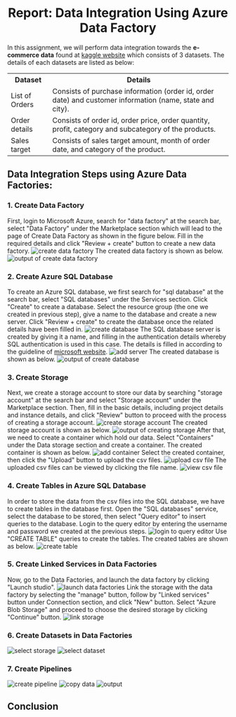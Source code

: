 <h1 align="center">Report: Data Integration Using Azure Data Factory</h1>

In this assignment, we will perform data integration towards the <b>e-commerce data</b> found at <a href="https://www.kaggle.com/datasets/benroshan/ecommerce-data?resource=download&select=List+of+Orders.csv">kaggle website</a> which consists of 3 datasets. The details of each datasets are listed as below:
<table>
  <tr>
    <th>Dataset</th>
    <th>Details</th>
  </tr>  
  <tr>
    <td>List of Orders</td>
    <td>Consists of purchase information (order id, order date) and customer information (name, state and city). </td>
  </tr>
  <tr>
    <td>Order details</td>
    <td>Consists of order id, order price, order quantity, profit, category and subcategory of the products. </td>
  </tr>  
  <tr>
    <td>Sales target</td>
    <td>Consists of sales target amount, month of order date, and category of the product.</td>
  </tr>  
</table>

## Data Integration Steps using Azure Data Factories:

### 1. Create Data Factory
First, login to Microsoft Azure, search for "data factory" at the search bar, select "Data Factory" under the Marketplace section which will lead to the page of Create Data Factory as shown in the figure below. Fill in the required details and click "Review + create" button to create a new data factory.
<img src="https://github.com/drshahizan/special-topic-data-engineering/assets/120614391/f870a4db-3207-4fbd-8068-860dceb02ebe" alt="create data factory">
The created data factory is shown as below. 
<img src="https://github.com/drshahizan/special-topic-data-engineering/assets/120614391/4583ad17-141b-4a2a-af4f-b2d2f435027b" alt="output of create data factory">


### 2. Create Azure SQL Database
To create an Azure SQL database, we first search for "sql database" at the search bar, select "SQL databases" under the Services section. Click "Create" to create a database. Select the resource group (the one we created in previous step), give a name to the database and create a new server. Click "Review + create" to create the database once the related details have been filled in. 
<img src="https://github.com/drshahizan/special-topic-data-engineering/assets/120614391/97a0ecca-5d5c-4edb-9ffc-d02c37fc8205" alt="create database">
The SQL database server is created by giving it a name, and filling in the authentication details whereby SQL authentication is used in this case. The details is filled in according to the guideline of <a href="https://learn.microsoft.com/en-us/azure/azure-sql/database/single-database-create-quickstart?view=azuresql&tabs=azure-portal">microsoft website</a>. 
<img src="https://github.com/drshahizan/special-topic-data-engineering/assets/120614391/706e84c8-5709-4568-bcea-f85860af5079" alt="add server">
The created database is shown as below.
<img src="https://github.com/drshahizan/special-topic-data-engineering/assets/120614391/152eae05-f07f-4eea-bb68-00cd9863d5f2" alt="output of create database">       

### 3. Create Storage
Next, we create a storage account to store our data by searching "storage account" at the search bar and select "Storage account" under the Marketplace section. Then, fill in the basic details, including project details and instance details, and click "Review" button to proceed with the process of creating a storage account. 
<img src="https://github.com/drshahizan/special-topic-data-engineering/assets/120614391/ff04c311-eb05-4123-aae3-16a531087cc0" alt="create storage account">
The created storage account is shown as below. 
<img src="https://github.com/drshahizan/special-topic-data-engineering/assets/120614391/696638b2-3d45-4deb-923a-4565a8ad982a" alt="output of creating storage">
After that, we need to create a container which hold our data. Select "Containers" under the Data storage section and create a container. The created container is shown as below.
<img src="https://github.com/drshahizan/special-topic-data-engineering/assets/120614391/17231397-00f5-4b03-a4d1-f247af16c187" alt="add container">
Select the created container, then click the "Upload" button to upload the csv files. 
<img src="https://github.com/drshahizan/special-topic-data-engineering/assets/120614391/72926bd6-e3a6-452e-b4f0-5d5d302cf2e6" alt="upload csv file">
The uploaded csv files can be viewed by clicking the file name. 
<img src="https://github.com/drshahizan/special-topic-data-engineering/assets/120614391/3cd1e7b4-e022-4331-b71a-150f4bdf3e5a" alt="view csv file">



### 4. Create Tables in Azure SQL Database
In order to store the data from the csv files into the SQL database, we have to create tables in the database first. Open the "SQL databases" service, select the database to be stored, then select "Query editor" to insert queries to the database. Login to the query editor by entering the username and password we created at the previous steps. 
<img src="https://github.com/drshahizan/special-topic-data-engineering/assets/120614391/2a35fbb3-ae7a-499d-847a-d090f9cda11b" alt="login to query editor">
Use "CREATE TABLE" queries to create the tables. The created tables are shown as below. 
<img src="https://github.com/drshahizan/special-topic-data-engineering/assets/120614391/e005ac64-0ec1-4731-b42a-0cf057e0b1b3" alt="create table">


### 5. Create Linked Services in Data Factories
Now, go to the Data Factories, and launch the data factory by clicking "Launch studio".
<img src="https://github.com/drshahizan/special-topic-data-engineering/assets/120614391/5ca533d7-c507-425d-a0e6-55198433a542" alt="launch data factories">
Link the storage with the data factory by selecting the "manage" button, follow by "Linked services" button under Connection section, and click "New" button. Select "Azure Blob Storage" and proceed to choose the desired storage by clicking "Continue" button. 
<img src="https://github.com/drshahizan/special-topic-data-engineering/assets/120614391/0736e2c8-5e9b-4373-8aaa-ab98ea838023" alt="link storage">


### 6. Create Datasets in Data Factories
<img src="https://github.com/drshahizan/special-topic-data-engineering/assets/120614391/fbf44e34-3ad7-4002-8bd5-586bb2cc26e6" alt="select storage">

<img src="https://github.com/drshahizan/special-topic-data-engineering/assets/120614391/319c0a78-bc57-4507-a755-dada6e45f258" alt="select dataset">

### 7. Create Pipelines
<img src="https://github.com/drshahizan/special-topic-data-engineering/assets/120614391/50d9b828-9485-430b-bdb2-9ee8e0e0fefe" alt="create pipeline">

<img src="https://github.com/drshahizan/special-topic-data-engineering/assets/120614391/d0250613-7d70-4f5f-b8b8-686bcc3f0740" alt="copy data">

<img src="https://github.com/drshahizan/special-topic-data-engineering/assets/120614391/1fd7608d-676e-451e-a72c-41f250a029e6" alt="output">

## Conclusion
